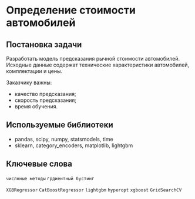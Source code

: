 # Определение стоимости автомобилей

## Постановка задачи

Разработать модель предсказания рычной стоимости автомобилей. Исходные данные содержат технические характеристики автомобилей, комплектации и цены. 

Заказчику важны:

- качество предсказания;
- скорость предсказания;
- время обучения.

## Используемые библиотеки

- pandas, scipy, numpy, statsmodels, time
- sklearn, category_encoders, matplotlib, lightgbm

## Ключевые слова

`числнные методы` `грдиентный бустинг` 

`XGBRegressor` `CatBoostRegressor` `lightgbm` `hyperopt` `xgboost` `GridSearchCV`
